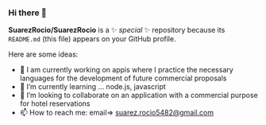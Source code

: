 ### Hi there 👋


**SuarezRocio/SuarezRocio** is a ✨ _special_ ✨ repository because its `README.md` (this file) appears on your GitHub profile.

Here are some ideas:

- 🔭 I am currently working on appis where I practice the necessary languages for the development of future commercial proposals
- 🌱 I’m currently learning ... node.js, javascript
- 👯 I’m looking to collaborate on an application with a commercial purpose for hotel reservations
- 📫 How to reach me: email=> suarez.rocio5482@gmail.com 

